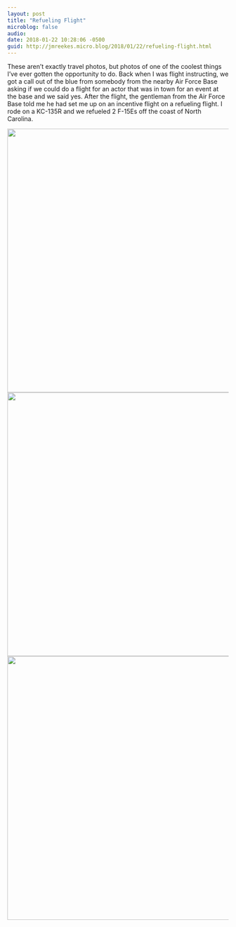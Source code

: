```yaml
---
layout: post
title: "Refueling Flight"
microblog: false
audio: 
date: 2018-01-22 10:28:06 -0500
guid: http://jmreekes.micro.blog/2018/01/22/refueling-flight.html
---
```

These aren’t exactly travel photos, but photos of one of the coolest things I’ve ever gotten the opportunity to do. Back when I was flight instructing, we got a call out of the blue from somebody from the nearby Air Force Base asking if we could do a flight for an actor that was in town for an event at the base and we said yes. After the flight, the gentleman from the Air Force Base told me he had set me up on an incentive flight on a refueling flight. I rode on a KC-135R and we refueled 2 F-15Es off the coast of North Carolina. 

<img src="http://www.jmreekes.com/uploads/2018/08f0a05e12.jpg" width="600" height="600" /><img src="http://www.jmreekes.com/uploads/2018/bc8019df86.jpg" width="600" height="600" /><img src="http://www.jmreekes.com/uploads/2018/877746e370.jpg" width="600" height="600" />
